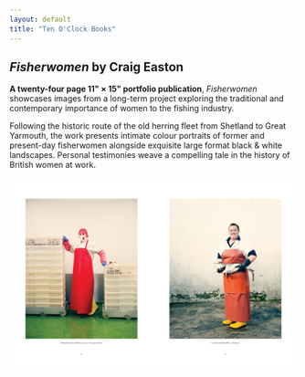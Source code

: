 ```yaml
---
layout: default
title: "Ten O'Clock Books"
---
```


## _Fisherwomen_ by Craig Easton

__A twenty-four page 11&quot; &times; 15&quot; portfolio publication__, _Fisherwomen_ showcases images from a long-term project exploring the traditional and contemporary importance of women to the fishing industry.

Following the historic route of the old herring fleet from Shetland to Great Yarmouth, the work presents intimate colour portraits of former and present-day fisherwomen alongside exquisite large format black & white landscapes. Personal testimonies weave a compelling tale in the history of British women at work.

![Fisherwomen spread](/assets/images/fisherwomen_5.png)
